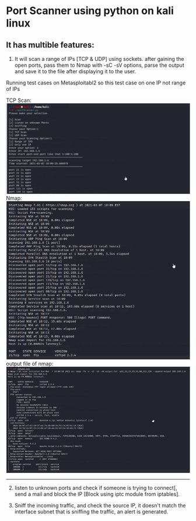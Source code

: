 # Port Scanner using python on kali linux

## It has multible features:

1) It will scan a range of IPs [TCP & UDP] using sockets. after
gaining the open ports, pass them to Nmap with -sC -sV options,
parse the output and save it to the file after displaying it to
the user.

Running test cases on Metasploitabl2 so this test case on one IP not range of IPs

TCP Scan:
![](images/TCPScan.png)
Nmap:
![](images/Nmap.png)
output file of nmap:
![](images/outputFileOfNmap.png)

***

2) listen to unknown ports and check if someone is trying to
connect], send a mail and block the IP [Block using iptc module
from iptables].

3) Sniff the incoming traffic, and check the source IP, it doesn't
match the interface subnet that is sniffing the traffic, an alert
is generated.
